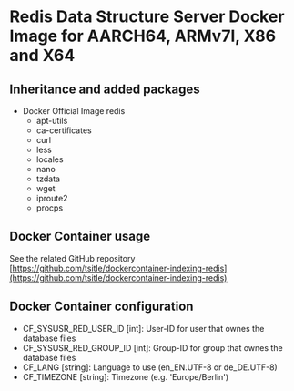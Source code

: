 # Redis Data Structure Server Docker Image for AARCH64, ARMv7l, X86 and X64

## Inheritance and added packages
- Docker Official Image redis
	- apt-utils
	- ca-certificates
	- curl
	- less
	- locales
	- nano
	- tzdata
	- wget
	- iproute2
	- procps

## Docker Container usage
See the related GitHub repository [https://github.com/tsitle/dockercontainer-indexing-redis](https://github.com/tsitle/dockercontainer-indexing-redis)

## Docker Container configuration
- CF\_SYSUSR\_RED\_USER\_ID [int]: User-ID for user that ownes the database files
- CF\_SYSUSR\_RED\_GROUP\_ID [int]: Group-ID for group that ownes the database files
- CF\_LANG [string]: Language to use (en\_EN.UTF-8 or de\_DE.UTF-8)
- CF\_TIMEZONE [string]: Timezone (e.g. 'Europe/Berlin')
